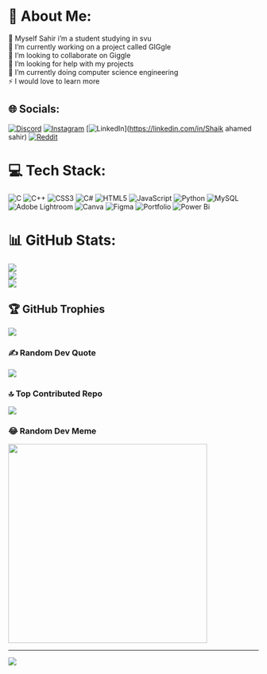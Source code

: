 # 💫 About Me:
 🫡 Myself Sahir i’m a student studying in svu<br>🔭 I’m currently working on a project called GIGgle<br>👯 I’m looking to collaborate on Giggle<br>🤝 I’m looking for help with my projects<br>🌱 I’m currently doing computer science engineering<br>⚡ I would love to learn more


## 🌐 Socials:
[![Discord](https://img.shields.io/badge/Discord-%237289DA.svg?logo=discord&logoColor=white)](https://discord.gg/https://discord.gg/4uBdhqPp) [![Instagram](https://img.shields.io/badge/Instagram-%23E4405F.svg?logo=Instagram&logoColor=white)](https://instagram.com/Sahir.exe) [![LinkedIn](https://img.shields.io/badge/LinkedIn-%230077B5.svg?logo=linkedin&logoColor=white)](https://linkedin.com/in/Shaik ahamed sahir) [![Reddit](https://img.shields.io/badge/Reddit-%23FF4500.svg?logo=Reddit&logoColor=white)](https://reddit.com/user/Ok_Kick_9606) 

# 💻 Tech Stack:
![C](https://img.shields.io/badge/c-%2300599C.svg?style=for-the-badge&logo=c&logoColor=white) ![C++](https://img.shields.io/badge/c++-%2300599C.svg?style=for-the-badge&logo=c%2B%2B&logoColor=white) ![CSS3](https://img.shields.io/badge/css3-%231572B6.svg?style=for-the-badge&logo=css3&logoColor=white) ![C#](https://img.shields.io/badge/c%23-%23239120.svg?style=for-the-badge&logo=csharp&logoColor=white) ![HTML5](https://img.shields.io/badge/html5-%23E34F26.svg?style=for-the-badge&logo=html5&logoColor=white) ![JavaScript](https://img.shields.io/badge/javascript-%23323330.svg?style=for-the-badge&logo=javascript&logoColor=%23F7DF1E) ![Python](https://img.shields.io/badge/python-3670A0?style=for-the-badge&logo=python&logoColor=ffdd54) ![MySQL](https://img.shields.io/badge/mysql-%2300000f.svg?style=for-the-badge&logo=mysql&logoColor=white) ![Adobe Lightroom](https://img.shields.io/badge/Adobe%20Lightroom-31A8FF.svg?style=for-the-badge&logo=Adobe%20Lightroom&logoColor=white) ![Canva](https://img.shields.io/badge/Canva-%2300C4CC.svg?style=for-the-badge&logo=Canva&logoColor=white) ![Figma](https://img.shields.io/badge/figma-%23F24E1E.svg?style=for-the-badge&logo=figma&logoColor=white) ![Portfolio](https://img.shields.io/badge/Portfolio-%23000000.svg?style=for-the-badge&logo=firefox&logoColor=#FF7139) ![Power Bi](https://img.shields.io/badge/power_bi-F2C811?style=for-the-badge&logo=powerbi&logoColor=black)
# 📊 GitHub Stats:
![](https://github-readme-stats.vercel.app/api?username=Sahiee-dev&theme=dark&hide_border=true&include_all_commits=true&count_private=true)<br/>
![](https://github-readme-streak-stats.herokuapp.com/?user=Sahiee-dev&theme=dark&hide_border=true)<br/>
![](https://github-readme-stats.vercel.app/api/top-langs/?username=Sahiee-dev&theme=dark&hide_border=true&include_all_commits=true&count_private=true&layout=compact)

## 🏆 GitHub Trophies
![](https://github-profile-trophy.vercel.app/?username=Sahiee-dev&theme=radical&no-frame=true&no-bg=true&margin-w=4)

### ✍️ Random Dev Quote
![](https://quotes-github-readme.vercel.app/api?type=vetical&theme=radical)

### 🔝 Top Contributed Repo
![](https://github-contributor-stats.vercel.app/api?username=Sahiee-dev&limit=5&theme=dark&combine_all_yearly_contributions=true)

### 😂 Random Dev Meme
<img src='https://randommeme-five.vercel.app/' style="height: 400px;"/>

---
[![](https://visitcount.itsvg.in/api?id=Sahiee-dev&icon=2&color=8)](https://visitcount.itsvg.in)

<!-- Proudly created with GPRM ( https://gprm.itsvg.in ) -->